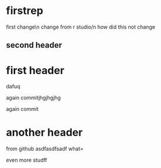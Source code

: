 # firstrep

first change\n
change from r studio/n
how did this not change

## second header

# first header
dafuq

again commitjhgjhgjhg

again commit

# another header
from github
asdfasdfsadf
what=

even more studff
